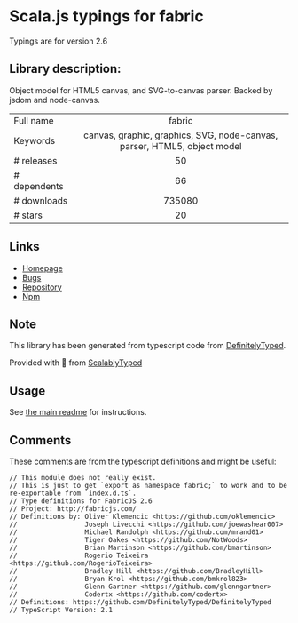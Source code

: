 
# Scala.js typings for fabric

Typings are for version 2.6

## Library description:
Object model for HTML5 canvas, and SVG-to-canvas parser. Backed by jsdom and node-canvas.

|                    |                 |
| ------------------ | :-------------: |
| Full name          | fabric |
| Keywords           | canvas, graphic, graphics, SVG, node-canvas, parser, HTML5, object model |
| # releases         | 50 |
| # dependents       | 66 |
| # downloads        | 735080 |
| # stars            | 20 |

## Links
- [Homepage](http://fabricjs.com/)
- [Bugs](https://github.com/fabricjs/fabric.js/issues)
- [Repository](https://github.com/fabricjs/fabric.js)
- [Npm](https://www.npmjs.com/package/fabric)
    


## Note
This library has been generated from typescript code from [DefinitelyTyped](https://definitelytyped.org).

Provided with :purple_heart: from [ScalablyTyped](https://github.com/oyvindberg/ScalablyTyped)

## Usage
See [the main readme](../../readme.md) for instructions.

## Comments

These comments are from the typescript definitions and might be useful:
```
// This module does not really exist.
// This is just to get `export as namespace fabric;` to work and to be re-exportable from `index.d.ts`.
// Type definitions for FabricJS 2.6
// Project: http://fabricjs.com/
// Definitions by: Oliver Klemencic <https://github.com/oklemencic>
//                 Joseph Livecchi <https://github.com/joewashear007>
//                 Michael Randolph <https://github.com/mrand01>
//                 Tiger Oakes <https://github.com/NotWoods>
//                 Brian Martinson <https://github.com/bmartinson>
//                 Rogerio Teixeira <https://github.com/RogerioTeixeira>
//                 Bradley Hill <https://github.com/BradleyHill>
//                 Bryan Krol <https://github.com/bmkrol823>
//                 Glenn Gartner <https://github.com/glenngartner>
//                 Codertx <https://github.com/codertx>
// Definitions: https://github.com/DefinitelyTyped/DefinitelyTyped
// TypeScript Version: 2.1

```

